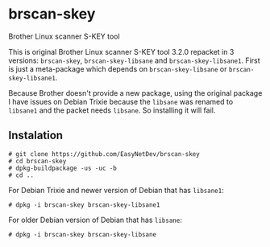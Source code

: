 # brscan-skey
Brother Linux scanner S-KEY tool

This is original Brother Linux scanner S-KEY tool 3.2.0 repacket in 3 versions: `brscan-skey`, `brscan-skey-libsane` and `brscan-skey-libsane1`. First is just a meta-package which depends on `brscan-skey-libsane` or `brscan-skey-libsane1`.

Because Brother doesn't provide a new package, using the original package I have issues on Debian Trixie because the `libsane` was renamed to `libsane1` and the packet needs `libsane`.
So installing it will fail.

## Instalation

```
# git clone https://github.com/EasyNetDev/brscan-skey
# cd brscan-skey
# dpkg-buildpackage -us -uc -b
# cd ..
```

For Debian Trixie and newer version of Debian that has `libsane1`:

```
# dpkg -i brscan-skey brscan-skey-libsane1
```
For older Debian version of Debian that has `libsane`:
```
# dpkg -i brscan-skey brscan-skey-libsane
```
